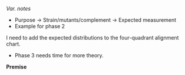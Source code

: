 *Var. notes*

- Purpose -> Strain/mutants/complement -> Expected measurement
- Example for phase 2

I need to add the expected distributions to the four-quadrant alignment chart.

- Phase 3 needs time for more theory.

**Premise**
